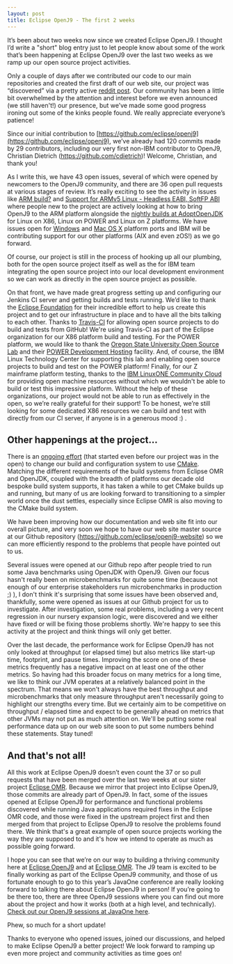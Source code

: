 ```yaml
---
layout: post
title: Eclipse OpenJ9 - The first 2 weeks
---
```


It’s been about two weeks now since we created Eclipse OpenJ9. I thought I’d write a "short" blog entry just to let people know about some of the work that’s been happening at Eclipse OpenJ9 over the last two weeks as we ramp up our open source project activities.

Only a couple of days after we contributed our code to our main repositories and created the first draft of our web site, our project was “discovered” via a pretty active [reddit post](https://www.reddit.com/r/programming/comments/70g4z7/ibm_has_open_sourced_its_own_jdk_as_eclipse_openj9/). Our community has been a little bit overwhelmed by the attention and interest before we even announced (we still haven't!) our presence, but we’ve made some good progress ironing out some of the kinks people found. We really appreciate everyone’s patience!

Since our initial contribution to [https://github.com/eclipse/openj9](https://github.com/eclipse/openj9), we’ve already had 120 commits made by 29 contributors, including our very first non-IBM contributor to OpenJ9, Christian Dietrich (https://github.com/cdietrich)! Welcome, Christian, and thank you!

As I write this, we have 43 open issues, several of which were opened by newcomers to the OpenJ9 community, and there are 36 open pull requests at various stages of review. It’s really exciting to see the activity in issues like [ARM build?](https://github.com/eclipse/openj9/issues/53) and [Support for ARMv5 Linux - Headless EABI, SoftFP ABI](https://github.com/eclipse/openj9/issues/66) where people new to the project are actively looking at how to bring OpenJ9 to the ARM platform alongside the [nightly builds at AdoptOpenJDK](https://adoptopenjdk.net/releases.html?variant=openjdk9-openj9) for Linux on X86, Linux on POWER and Linux on Z platforms. We have issues open for [Windows](https://github.com/eclipse/openj9/issues/55) and [Mac OS X](https://github.com/eclipse/openj9/issues/36) platform ports and IBM will be contributing support for our other platforms (AIX and even zOS!) as we go forward.

Of course, our project is still in the process of hooking up all our plumbing, both for the open source project itself as well as the for IBM team integrating the open source project into our local development environment so we can work as directly in the open source project as possible.

On that front, we have made great progress setting up and configuring our Jenkins CI server and getting builds and tests running. We’d like to thank the [Eclipse Foundation](https://www.eclipse.org) for their incredible effort to help us create this project and to get our infrastructure in place and to have all the bits talking to each other. Thanks to [Travis-CI](https://travis-ci.org) for allowing open source projects to do build and tests from GitHub! We're using Travis-CI as part of the Eclipse organization for our X86 platform build and testing. For the POWER platform, we would like to thank the [Oregon State University Open Source Lab](http://osuosl.org/) and their [POWER Development Hosting](http://osuosl.org/services/powerdev/) facility. And, of course, the IBM Linux Technology Center for supporting this lab and enabling open source projects to build and test on the POWER platform! Finally, for our Z mainframe platform testing, thanks to the [IBM LinuxONE Community Cloud](https://developer.ibm.com/linuxone/home/) for providing open machine resources without which we wouldn't be able to build or test this impressive platform. Without the help of these organizations, our project would not be able to run as effectively in the open, so we’re really grateful for their support! To be honest, we’re still looking for some dedicated X86 resources we can build and test with directly from our CI server, if anyone is in a generous mood :) .

## Other happenings at the project...

There is an [ongoing effort](https://github.com/eclipse/openj9/issues/90) (that started even before our project was in the open) to change our build and configuration system to use [CMake](https://cmake.org/). Matching the different requirements of the build systems from Eclipse OMR and OpenJDK, coupled with the breadth of platforms our decade old bespoke build system supports, it has taken a while to get CMake builds up and running, but many of us are looking forward to transitioning to a simpler world once the dust settles, especially since Eclipse OMR is also moving to the CMake build system.

We have been improving how our documentation and web site fit into our overall picture, and very soon we hope to have our web site master source at our Github repository (https://github.com/eclipse/openj9-website) so we can more efficiently respond to the problems that people have pointed out to us.

Several issues were opened at our Github repo after people tried to run some Java benchmarks using OpenJDK with OpenJ9. Given our focus hasn't really been on microbenchmarks for quite some time (because not enough of our enterprise stakeholders run microbenchmarks in production ;) ), I don't think it's surprising that some issues have been observed and, thankfully, some were opened as issues at our Github project for us to investigate. After investigation, some real problems, including a very recent regression in our nursery expansion logic, were discovered and we either have fixed or will be fixing those problems shortly. We're happy to see this activity at the project and think things will only get better.

Over the last decade, the performance work for Eclipse OpenJ9 has not only looked at throughput (or elapsed time) but also metrics like start-up time, footprint, and pause times. Improving the score on one of these metrics frequently has a negative impact on at least one of the other metrics. So having had this broader focus on many metrics for a long time, we like to think our JVM operates at a relatively balanced point in the spectrum. That means we won't always have the best throughput and microbenchmarks that only measure throughput aren't necessarily going to highlight our strengths every time. But we certainly aim to be competitive on throughput / elapsed time and expect to be generally ahead on metrics that other JVMs may not put as much attention on. We'll be putting some real performance data up on our web site soon to put some numbers behind these statements. Stay tuned!

## And that's not all!

All this work at Eclipse OpenJ9 doesn’t even count the 37 or so pull requests that have been merged over the last two weeks at our sister project [Eclipse OMR](https://github.com/eclipse/omr). Because we mirror that project into Eclipse OpenJ9, those commits are already part of OpenJ9. In fact, some of the issues opened at Eclipse OpenJ9 for performance and functional problems discovered while running Java applications required fixes in the Eclipse OMR code, and those were fixed in the upstream project first and then merged from that project to Eclipse OpenJ9 to resolve the problems found there. We think that's a great example of open source projects working the way they are supposed to and it's how we intend to operate as much as possible going forward.

I hope you can see that we’re on our way to building a thriving community here at [Eclipse OpenJ9](https://github.com/eclipse/openj9) and at [Eclipse OMR](https://github.com/eclipse/omr). 
The J9 team is excited to be finally working as part of the Eclipse OpenJ9 community, and those of us fortunate enough to go to this year’s JavaOne conference are really looking forward to talking there about Eclipse OpenJ9 in person! If you’re going to be there too, there are three OpenJ9 sessions where you can find out more about the project and how it works (both at a high level, and technically). [Check out our OpenJ9 sessions at JavaOne here](https://events.rainfocus.com/catalog/oracle/oow17/catalogjavaone17?search=openj9&showEnrolled=false).

Phew, so much for a short update!

Thanks to everyone who opened issues, joined our discussions, and helped to make Eclipse OpenJ9 a better project! We look forward to ramping up even more project and community activities as time goes on!

